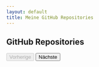 ```yaml
---
layout: default
title: Meine GitHub Repositories
---
```


## GitHub Repositories

<div class="container">
    <ul id="repo-list" class="list-unstyled row"></ul>
    <div id="pagination" class="text-center mt-4">
        <button id="prev" class="btn btn-primary" disabled>Vorherige</button>
        <span id="page-info" class="mx-2"></span>
        <button id="next" class="btn btn-primary">Nächste</button>
    </div>
</div>

<script>
let currentPage = 1;
const perPage = 12; // Anzeigen von 12 Repositories pro Seite
let totalRepos = 0;

function fetchRepos(page) {
  fetch(`https://api.github.com/users/volkansah/repos?type=owner&sort=updated&per_page=${perPage}&page=${page}`)
    .then(response => {
      totalRepos = parseInt(response.headers.get('X-Total-Count') || '0');
      return response.json();
    })
    .then(data => {
      let repoList = document.getElementById('repo-list');
      repoList.innerHTML = '';

      let filteredData = data.filter(repo => {
        return !repo.fork && 
               repo.name !== 'volkansah.github.io' && 
               repo.name !== 'VolkanSah';
      });

      filteredData.forEach((repo, index) => {
        let listItem = document.createElement('li');
        listItem.className = 'col-md-4';

        listItem.innerHTML = `
          <div class="card mb-4">
            <div class="card-body">
              <h5 class="card-title">${repo.name}</h5>
              <p class="card-text">${repo.description || 'Keine Beschreibung verfügbar'}</p>
              <button class="btn btn-primary" data-toggle="modal" data-target="#repoModal-${index}" onclick="loadReadme('${repo.full_name}', ${index})">Details anzeigen</button>
            </div>
          </div>

          <div class="modal fade" id="repoModal-${index}" tabindex="-1" role="dialog" aria-labelledby="repoModalLabel-${index}" aria-hidden="true">
            <div class="modal-dialog modal-lg" role="document">
              <div class="modal-content">
                <div class="modal-header">
                  <h5 class="modal-title" id="repoModalLabel-${index}">${repo.name}</h5>
                  <button type="button" class="close" data-dismiss="modal" aria-label="Close">
                    <span aria-hidden="true">&times;</span>
                  </button>
                </div>
                <div class="modal-body" id="repoContent-${index}">
                  <p>Lade README...</p>
                </div>
                <div class="modal-footer">
                  <a href="${repo.html_url}" target="_blank" class="btn btn-primary">Zum Repository</a>
                  <button type="button" class="btn btn-secondary" data-dismiss="modal">Schließen</button>
                </div>
              </div>
            </div>
          </div>
        `;
        repoList.appendChild(listItem);
      });

      updatePagination();
    })
    .catch(error => {
      console.error('Error:', error);
      let repoList = document.getElementById('repo-list');
      repoList.innerHTML = '<li>Fehler beim Laden der Repositories.</li>';
    });
}

function loadReadme(repoFullName, index) {
  fetch(`https://api.github.com/repos/${repoFullName}/readme`, {
    headers: { 'Accept': 'application/vnd.github.v3.html' }
  })
  .then(response => response.text())
  .then(data => {
    document.getElementById(`repoContent-${index}`).innerHTML = data;
  })
  .catch(error => {
    document.getElementById(`repoContent-${index}`).innerHTML = '<p>README konnte nicht geladen werden.</p>';
  });
}

function updatePagination() {
  const totalPages = Math.ceil(totalRepos / perPage);
  document.getElementById('page-info').textContent = `Seite ${currentPage} von ${totalPages}`;
  document.getElementById('prev').disabled = currentPage === 1;
  document.getElementById('next').disabled = currentPage === totalPages;
}

document.getElementById('prev').addEventListener('click', () => {
  if (currentPage > 1) {
    currentPage--;
    fetchRepos(currentPage);
  }
});

document.getElementById('next').addEventListener('click', () => {
  const totalPages = Math.ceil(totalRepos / perPage);
  if (currentPage < totalPages) {
    currentPage++;
    fetchRepos(currentPage);
  }
});

fetchRepos(currentPage);
</script>
